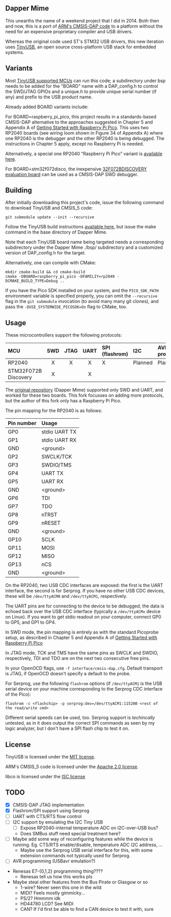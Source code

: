 ## Dapper Mime

This unearths the name of a weekend project that I did in 2014.  Both then and now, this is a port of [ARM's CMSIS-DAP code](https://github.com/arm-software/CMSIS_5) to a platform without the need for an expensive proprietary compiler and USB drivers.

Whereas the original code used ST's STM32 USB drivers, this new iteration uses [TinyUSB](https://github.com/hathach/tinyusb), an open source cross-platform USB stack for embedded systems.

## Variants

Most [TinyUSB supported MCUs](https://github.com/hathach/tinyusb/blob/master/docs/boards.md) can run this code; a subdirectory under bsp needs to be added for the "BOARD" name with a DAP_config.h to control the SWD/JTAG GPIOs and a unique.h to provide unique serial number (if any) and prefix to the USB product name.

Already added BOARD variants include:

For BOARD=raspberry_pi_pico, this project results in a standards-based CMSIS-DAP alternative to the approaches suggested in Chapter 5 and Appendix A of [Getting Started with Raspberry Pi Pico](https://datasheets.raspberrypi.org/pico/getting-started-with-pico.pdf).  This uses two RP2040 boards (see wiring loom shown in Figure 34 of Appendix A) where one RP2040 is the debugger and the other RP2040 is being debugged.  The instructions in Chapter 5 apply, except no Raspberry Pi is needed.

Alternatively, a special one RP2040 “Raspberry Pi Pico” variant is [available here](https://github.com/majbthrd/pico-debug).

For BOARD=stm32f072disco, the inexpensive [32F072BDISCOVERY evaluation board](https://www.st.com/en/evaluation-tools/32f072bdiscovery.html) can be used as a CMSIS-DAP SWD debugger.

## Building

After initially downloading this project's code, issue the following command to download TinyUSB and CMSIS_5 code:

```
git submodule update --init --recursive
```

Follow the TinyUSB build instructions [available here](https://github.com/hathach/tinyusb/tree/master/docs), but issue the make command in the base directory of Dapper Mime.

Note that each TinyUSB board name being targeted needs a corresponding subdirectory under the Dapper Mime ./bsp/ subdirectory and a customized version of DAP_config.h for the target.

Alternatively, one can compile with CMake:

```
mkdir cmake-build && cd cmake-build
cmake -DBOARD=raspberry_pi_pico -DFAMILIY=rp2040 -DCMAKE_BUILD_TYPE=Debug ..
```

If you have the Pico SDK installed on your system, and the `PICO_SDK_PATH`
environment variable is specified properly, you can omit the `--recursive` flag
in the `git submodule` invocation (to avoid many many git clones), and pass
the `-DUSE_SYSTEMWIDE_PICOSDK=On` flag to CMake, too.

## Usage

These microcontrollers support the following protocols:

| MCU    | SWD | JTAG | UART | SPI (flashrom) | I2C | AVR programming |
|:------ |:---:|:----:|:----:|:-------------- |:--- |:--------------- |
| RP2040 | X   | X    | X    | X              | Planned | Planned     |
| STM32F072B Discovery  | X | | X |           |     |                 |

The [original repository](https://github.com/majbthrd/DapperMime/) (Dapper
Mime) supported only SWD and UART, and worked for these two boards. This fork
focusses on adding more protocols, but the author of this fork only has a
Raspberry Pi Pico.

The pin mapping for the RP2040 is as follows:

| Pin number | Usage          |
|:---------- |:-------------- |
| GP0        | stdio UART TX  |
| GP1        | stdio UART RX  |
| GND        | &lt;ground&gt; |
| GP2        | SWCLK/TCK      |
| GP3        | SWDIO/TMS      |
| GP4        | UART TX        |
| GP5        | UART RX        |
| GND        | &lt;ground&gt; |
| GP6        | TDI            |
| GP7        | TDO            |
| GP8        | nTRST          |
| GP9        | nRESET         |
| GND        | &lt;ground&gt; |
| GP10       | SCLK           |
| GP11       | MOSI           |
| GP12       | MISO           |
| GP13       | nCS            |
| GND        | &lt;ground&gt; |

On the RP2040, two USB CDC interfaces are exposed: the first is the UART
interface, the second is for Serprog. If you have no other USB CDC devices,
these will be `/dev/ttyACM0` and `/dev/ttyACM1`, respectively.

The UART pins are for connecting to the device to be debugged, the data is
echoed back over the USB CDC interface (typically a `/dev/ttyACMx` device on
Linux). If you want to get stdio readout on your computer, connect GP0 to GP5,
and GP1 to GP4.

In SWD mode, the pin mapping is entirely as with the standard Picoprobe setup,
as described in Chapter 5 and Appendix A of [Getting Started with Raspberry Pi
Pico](https://datasheets.raspberrypi.org/pico/getting-started-with-pico.pdf)

In JTAG mode, TCK and TMS have the same pins as SWCLK and SWDIO, respectively,
TDI and TDO are on the next two consecutive free pins.

In your OpenOCD flags, use `-f interface/cmsis-dap.cfg`. Default transport is
JTAG, if OpenOCD doesn't specify a default to the probe.

For Serprog, use the following `flashrom` options (if `/dev/ttyACM1` is the USB
serial device on your machine corresponding to the Serprog CDC interface of the
Pico):

```
flashrom -c <flashchip> -p serprog:dev=/dev/ttyACM1:115200 <rest of the read/write cmd>
```

Different serial speeds can be used, too. Serprog support is *techincally*
untested, as in it does output the correct SPI commands as seen by my logic
analyzer, but I don't have a SPI flash chip to test it on.

## License

TinyUSB is licensed under the [MIT license](https://opensource.org/licenses/MIT).

ARM's CMSIS_5 code is licensed under the [Apache 2.0 license](https://opensource.org/licenses/Apache-2.0).

libco is licensed under the [ISC license](https://opensource.org/licenses/ISC)

## TODO

- [x] CMSIS-DAP JTAG implementation
- [x] Flashrom/SPI support using Serprog
- [ ] UART with CTS/RTS flow control
- [ ] I2C support by emulating the I2C Tiny USB
  - [ ] Expose RP2040-internal temperature ADC on I2C-over-USB bus?
  - Does SMBus stuff need special treatment here?
- [ ] Maybe add some way of reconfiguring features while the device is running.
      Eg. CTS/RTS enable/disable, temperature ADC I2C address, ...
  - Maybe use the Serprog USB serial interface for this, with some extension
    commands not typically used for Serprog.
- [ ] AVR programming (USBavr emulation?)
- Renesas E7-{0,1,2} programming thing????
  - Renesas tell us how this works pls
- Maybe steal other features from the Bus Pirate or Glasgow or so
  - 1-wire? Never seen this one in the wild
  - MIDI? Feels mostly gimmicky...
  - PS/2? Hmmmm idk
  - HD44780 LCD? See MIDI
  - CAN? If I'd first be able to find a CAN device to test it with, sure

